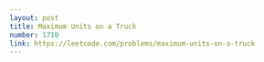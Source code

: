 ```yaml
---
layout: post
title: Maximum Units on a Truck
number: 1710
link: https://leetcode.com/problems/maximum-units-on-a-truck
---
```

